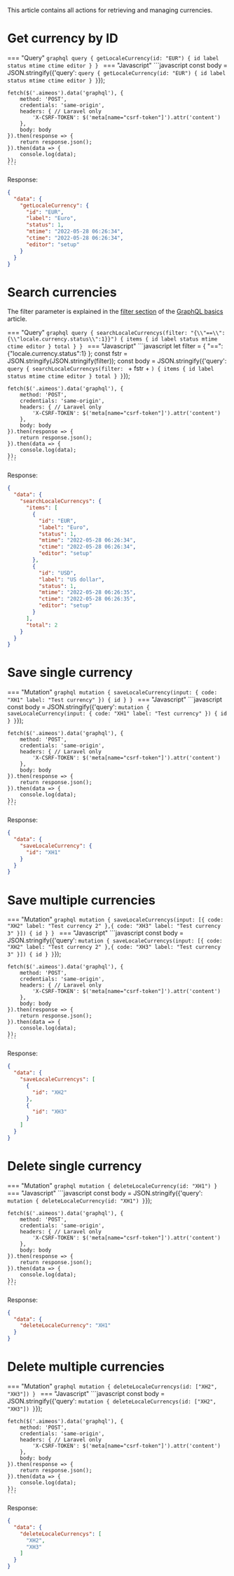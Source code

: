 This article contains all actions for retrieving and managing currencies.

# Get currency by ID

=== "Query"
    ```graphql
    query {
      getLocaleCurrency(id: "EUR") {
        id
        label
        status
        mtime
        ctime
        editor
      }
    }
    ```
=== "Javascript"
    ```javascript
    const body = JSON.stringify({'query':
    `query {
      getLocaleCurrency(id: "EUR") {
        id
        label
        status
        mtime
        ctime
        editor
      }
    }`});

    fetch($('.aimeos').data('graphql'), {
        method: 'POST',
        credentials: 'same-origin',
        headers: { // Laravel only
            'X-CSRF-TOKEN': $('meta[name="csrf-token"]').attr('content')
        },
        body: body
    }).then(response => {
        return response.json();
    }).then(data => {
        console.log(data);
    });
    ```

Response:

```json
{
  "data": {
    "getLocaleCurrency": {
      "id": "EUR",
      "label": "Euro",
      "status": 1,
      "mtime": "2022-05-28 06:26:34",
      "ctime": "2022-05-28 06:26:34",
      "editor": "setup"
    }
  }
}
```

# Search currencies

The filter parameter is explained in the [filter section](basics.md#filtering-the-result) of the [GraphQL basics](basics.md) article.

=== "Query"
    ```graphql
    query {
      searchLocaleCurrencys(filter: "{\\"==\\": {\\"locale.currency.status\\":1}}") {
        items {
          id
          label
          status
          mtime
          ctime
          editor
        }
        total
      }
    }
    ```
=== "Javascript"
    ```javascript
    let filter = {
        "==": {"locale.currency.status":1}
    };
    const fstr = JSON.stringify(JSON.stringify(filter));
    const body = JSON.stringify({'query':
    `query {
      searchLocaleCurrencys(filter: ` + fstr + `) {
        items {
          id
          label
          status
          mtime
          ctime
          editor
        }
        total
      }
    }`});

    fetch($('.aimeos').data('graphql'), {
        method: 'POST',
        credentials: 'same-origin',
        headers: { // Laravel only
            'X-CSRF-TOKEN': $('meta[name="csrf-token"]').attr('content')
        },
        body: body
    }).then(response => {
        return response.json();
    }).then(data => {
        console.log(data);
    });
    ```

Response:

```json
{
  "data": {
    "searchLocaleCurrencys": {
      "items": [
        {
          "id": "EUR",
          "label": "Euro",
          "status": 1,
          "mtime": "2022-05-28 06:26:34",
          "ctime": "2022-05-28 06:26:34",
          "editor": "setup"
        },
        {
          "id": "USD",
          "label": "US dollar",
          "status": 1,
          "mtime": "2022-05-28 06:26:35",
          "ctime": "2022-05-28 06:26:35",
          "editor": "setup"
        }
      ],
      "total": 2
    }
  }
}
```

# Save single currency

=== "Mutation"
    ```graphql
    mutation {
      saveLocaleCurrency(input: {
        code: "XH1"
        label: "Test currency"
      }) {
        id
      }
    }
    ```
=== "Javascript"
    ```javascript
    const body = JSON.stringify({'query':
    `mutation {
      saveLocaleCurrency(input: {
        code: "XH1"
        label: "Test currency"
      }) {
        id
      }
    }`});

    fetch($('.aimeos').data('graphql'), {
        method: 'POST',
        credentials: 'same-origin',
        headers: { // Laravel only
            'X-CSRF-TOKEN': $('meta[name="csrf-token"]').attr('content')
        },
        body: body
    }).then(response => {
        return response.json();
    }).then(data => {
        console.log(data);
    });
    ```

Response:

```json
{
  "data": {
    "saveLocaleCurrency": {
      "id": "XH1"
    }
  }
}
```

# Save multiple currencies

=== "Mutation"
    ```graphql
    mutation {
      saveLocaleCurrencys(input: [{
        code: "XH2"
        label: "Test currency 2"
      },{
        code: "XH3"
        label: "Test currency 3"
      }]) {
        id
      }
    }
    ```
=== "Javascript"
    ```javascript
    const body = JSON.stringify({'query':
    `mutation {
      saveLocaleCurrencys(input: [{
        code: "XH2"
        label: "Test currency 2"
      },{
        code: "XH3"
        label: "Test currency 3"
      }]) {
        id
      }
    }`});

    fetch($('.aimeos').data('graphql'), {
        method: 'POST',
        credentials: 'same-origin',
        headers: { // Laravel only
            'X-CSRF-TOKEN': $('meta[name="csrf-token"]').attr('content')
        },
        body: body
    }).then(response => {
        return response.json();
    }).then(data => {
        console.log(data);
    });
    ```

Response:

```json
{
  "data": {
    "saveLocaleCurrencys": [
      {
        "id": "XH2"
      },
      {
        "id": "XH3"
      }
    ]
  }
}
```

# Delete single currency

=== "Mutation"
    ```graphql
    mutation {
      deleteLocaleCurrency(id: "XH1")
    }
    ```
=== "Javascript"
    ```javascript
    const body = JSON.stringify({'query':
    `mutation {
      deleteLocaleCurrency(id: "XH1")
    }`});

    fetch($('.aimeos').data('graphql'), {
        method: 'POST',
        credentials: 'same-origin',
        headers: { // Laravel only
            'X-CSRF-TOKEN': $('meta[name="csrf-token"]').attr('content')
        },
        body: body
    }).then(response => {
        return response.json();
    }).then(data => {
        console.log(data);
    });
    ```

Response:

```json
{
  "data": {
    "deleteLocaleCurrency": "XH1"
  }
}
```

# Delete multiple currencies

=== "Mutation"
    ```graphql
    mutation {
      deleteLocaleCurrencys(id: ["XH2", "XH3"])
    }
    ```
=== "Javascript"
    ```javascript
    const body = JSON.stringify({'query':
    `mutation {
      deleteLocaleCurrencys(id: ["XH2", "XH3"])
    }`});

    fetch($('.aimeos').data('graphql'), {
        method: 'POST',
        credentials: 'same-origin',
        headers: { // Laravel only
            'X-CSRF-TOKEN': $('meta[name="csrf-token"]').attr('content')
        },
        body: body
    }).then(response => {
        return response.json();
    }).then(data => {
        console.log(data);
    });
    ```

Response:

```json
{
  "data": {
    "deleteLocaleCurrencys": [
      "XH2",
      "XH3"
    ]
  }
}
```
